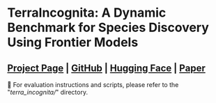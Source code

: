 # TerraIncognita: A Dynamic Benchmark for Species Discovery Using Frontier Models
## [**Project Page**](https://baskargroup.github.io/TerraIncognita/) | [**GitHub**](https://github.com/baskargroup/TerraIncognita) | [**Hugging Face**](https://huggingface.co/datasets/BGLab/TerraIncognita/) | [**Paper**](https://arxiv.org/html/2506.03182v1)
📁 For evaluation instructions and scripts, please refer to the "_terra_incognita/_" directory.
